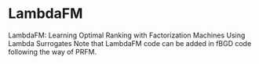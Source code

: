 # LambdaFM
LambdaFM: Learning Optimal Ranking with Factorization Machines Using Lambda Surrogates
Note that LambdaFM code can be added in fBGD code following the way of PRFM. 
